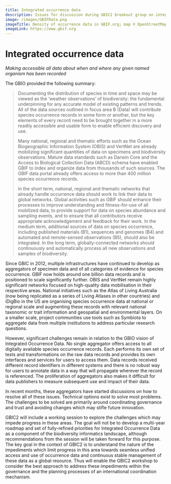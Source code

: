 ```yaml
---
title: Integrated occurrence data
description: Issues for discussion during GBIC2 breakout group on integrated occurrence data
image: /images/GBIFData.png
imageTitle: Density of occurrence data in GBIF.org; map © OpenStreetMap
imageLink: https://www.gbif.org
---
```

# Integrated occurrence data

_Making accessible all data about when and where any given named organism has been recorded_

The GBIO provided the following summary:

> Documenting the distribution of species in time and space may be viewed as the ‘weather observations’ of biodiversity: the fundamental underpinning for any accurate model of existing patterns and trends. All of the data sources outlined in focus area B (Data) will contribute species occurrence records in some form or another, but the key elements of every record need to be brought together in a more readily accessible and usable form to enable efficient discovery and use.
>
> Many national, regional and thematic efforts such as the Ocean Biogeographic Information System (OBIS) and VertNet are already mobilizing significant quantities of data on specimens and biodiversity observations. Mature data standards such as Darwin Core and the Access to Biological Collection Data (ABCD) schema have enabled GBIF to index and organize data from thousands of such sources. The GBIF data portal already offers access to more than 400 million species occurrence records.
>
> In the short term, national, regional and thematic networks that already handle occurrence data should work to link their data to global networks. Global activities such as GBIF should enhance their processes to improve understanding and fitness-for-use of all mobilized data, to provide support for data on species abundance and sampling events, and to ensure that all contributors receive appropriate acknowledgement and feedback for their work. In the medium term, additional sources of data on species occurrence, including published materials (B1), sequences and genomes (B4) and automated and remote-sensed observations (B5), should also be integrated. In the long term, globally-connected networks should continuously and automatically process all new observations and samples of biodiversity.

Since GBIC in 2012, multiple infrastructures have continued to develop as aggregators of specimen data and of all categories of evidence for species occurrence.  GBIF now holds around one billion data records and is positioned to scale significantly further. OBIS and VertNet remain highly significant networks focused on high-quality data mobilisation in their respective areas. National initiatives such as the Atlas of Living Australia (now being replicated as a series of Living Atlases in other countries) and iDigBio in the US are organising species occurrence data at national or regional scale and augmenting these records with relevant national taxonomic or trait information and geospatial and environmental layers. On a smaller scale, project communities use tools such as Symbiota to aggregate data from multiple institutions to address particular research questions.

However, significant challenges remain in relation to the GBIO vision of Integrated Occurrence Data. No single aggregator offers access to all digitally available species occurrence records. Each performs its own set of tests and transformations on the raw data records and provides its own interfaces and services for users to access them. Data records received different record identifiers in different systems and there is no robust way for users to annotate data in a way that will propagate wherever the record is referenced. The proliferation of aggregators also makes it difficult for data publishers to measure subsequent use and impact of their data.

In recent months, these aggregators have started discussions on how to resolve all of these issues. Technical options exist to solve most problems. The challenges to be solved are primarily around coordinating governance and trust and avoiding changes which may stifle future innovation.

GBIC2 will include a working session to explore the challenges which may impede progress in these areas.  The goal will not be to develop a multi-year roadmap and set of fully-refined priorities for Integrated Occurrence Data as a component of the biodiversity informatics landscape, although recommendations from the session will be taken forward for this purpose.  The key goal in the context of GBIC2 is to understand the nature of the impediments which limit progress in this area towards seamless unified access and use of occurrence data and continuous stable management of these data as a global resource. Thus will enable the GBIC2 workshop to consider the best approach to address these impediments within the governance and the planning processes of an international coordination mechanism.
